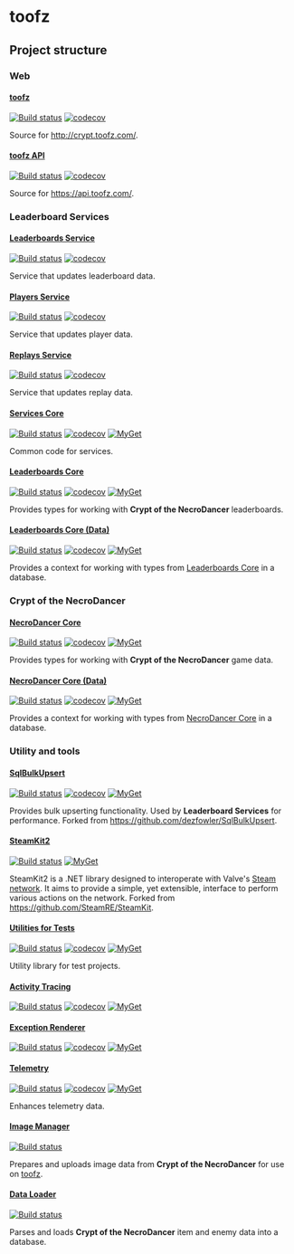 # toofz

## Project structure

### Web

#### [toofz](https://github.com/leonard-thieu/crypt.toofz.com)

[![Build status](https://ci.appveyor.com/api/projects/status/83e8eikypiri2lhi/branch/master?svg=true)](https://ci.appveyor.com/project/leonard-thieu/toofz-necrodancer-webclient/branch/master)
[![codecov](https://codecov.io/gh/leonard-thieu/crypt.toofz.com/branch/master/graph/badge.svg)](https://codecov.io/gh/leonard-thieu/crypt.toofz.com)

Source for http://crypt.toofz.com/.

#### [toofz API](https://github.com/leonard-thieu/api.toofz.com)

[![Build status](https://ci.appveyor.com/api/projects/status/2en9f6hcf72ujm9y/branch/master?svg=true)](https://ci.appveyor.com/project/leonard-thieu/toofz-necrodancer-web-api/branch/master) 
[![codecov](https://codecov.io/gh/leonard-thieu/api.toofz.com/branch/master/graph/badge.svg)](https://codecov.io/gh/leonard-thieu/api.toofz.com)

Source for https://api.toofz.com/.

### Leaderboard Services

#### [Leaderboards Service](https://github.com/leonard-thieu/leaderboards-service)

[![Build status](https://ci.appveyor.com/api/projects/status/77fd6okl8bc2ulkb/branch/master?svg=true)](https://ci.appveyor.com/project/leonard-thieu/leaderboards-service/branch/master)
[![codecov](https://codecov.io/gh/leonard-thieu/leaderboards-service/branch/master/graph/badge.svg)](https://codecov.io/gh/leonard-thieu/leaderboards-service)

Service that updates leaderboard data.

#### [Players Service](https://github.com/leonard-thieu/players-service)

[![Build status](https://ci.appveyor.com/api/projects/status/3udoy27b6tetostp/branch/master?svg=true)](https://ci.appveyor.com/project/leonard-thieu/players-service/branch/master)
[![codecov](https://codecov.io/gh/leonard-thieu/players-service/branch/master/graph/badge.svg)](https://codecov.io/gh/leonard-thieu/players-service)

Service that updates player data.

#### [Replays Service](https://github.com/leonard-thieu/replays-service)

[![Build status](https://ci.appveyor.com/api/projects/status/xeoko709p63qf3jb/branch/master?svg=true)](https://ci.appveyor.com/project/leonard-thieu/replays-service/branch/master)
[![codecov](https://codecov.io/gh/leonard-thieu/replays-service/branch/master/graph/badge.svg)](https://codecov.io/gh/leonard-thieu/replays-service)

Service that updates replay data.

#### [Services Core](https://github.com/leonard-thieu/toofz-services-core)

[![Build status](https://ci.appveyor.com/api/projects/status/ra5o1lcdc1hh3e29?svg=true)](https://ci.appveyor.com/project/leonard-thieu/toofz-necrodancer-leaderboards-services-common)
[![codecov](https://codecov.io/gh/leonard-thieu/toofz-services-core/branch/master/graph/badge.svg)](https://codecov.io/gh/leonard-thieu/toofz-services-core)
[![MyGet](https://img.shields.io/myget/toofz/v/toofz.Services.svg)](https://www.myget.org/feed/toofz/package/nuget/toofz.Services)

Common code for services.

#### [Leaderboards Core](https://github.com/leonard-thieu/toofz-leaderboards-core)

[![Build status](https://ci.appveyor.com/api/projects/status/fhfu870220jgfm3l/branch/master?svg=true)](https://ci.appveyor.com/project/leonard-thieu/toofz-necrodancer-leaderboards/branch/master)
[![codecov](https://codecov.io/gh/leonard-thieu/toofz-leaderboards-core/branch/master/graph/badge.svg)](https://codecov.io/gh/leonard-thieu/toofz-leaderboards-core)
[![MyGet](https://img.shields.io/myget/toofz/v/toofz.NecroDancer.Leaderboards.svg)](https://www.myget.org/feed/toofz/package/nuget/toofz.NecroDancer.Leaderboards)

Provides types for working with **Crypt of the NecroDancer** leaderboards.

#### [Leaderboards Core (Data)](https://github.com/leonard-thieu/toofz-leaderboards-core-data)

[![Build status](https://ci.appveyor.com/api/projects/status/belqgh64mubwul1u/branch/master?svg=true)](https://ci.appveyor.com/project/leonard-thieu/toofz-necrodancer-leaderboards-entityframework/branch/master)
[![codecov](https://codecov.io/gh/leonard-thieu/toofz-leaderboards-core-data/branch/master/graph/badge.svg)](https://codecov.io/gh/leonard-thieu/toofz-leaderboards-core-data)
[![MyGet](https://img.shields.io/myget/toofz/v/toofz.NecroDancer.Leaderboards.Data.svg)](https://www.myget.org/feed/toofz/package/nuget/toofz.NecroDancer.Leaderboards.Data)

Provides a context for working with types from [Leaderboards Core](https://github.com/leonard-thieu/toofz-leaderboards-core) in a database.

### Crypt of the NecroDancer

#### [NecroDancer Core](https://github.com/leonard-thieu/toofz-necrodancer-core)

[![Build status](https://ci.appveyor.com/api/projects/status/de1vj801al1krlfa/branch/master?svg=true)](https://ci.appveyor.com/project/leonard-thieu/toofz-necrodancer-core/branch/master)
[![codecov](https://codecov.io/gh/leonard-thieu/toofz-necrodancer-core/branch/master/graph/badge.svg)](https://codecov.io/gh/leonard-thieu/toofz-necrodancer-core)
[![MyGet](https://img.shields.io/myget/toofz/v/toofz.NecroDancer.svg)](https://www.myget.org/feed/toofz/package/nuget/toofz.NecroDancer)

Provides types for working with **Crypt of the NecroDancer** game data.

#### [NecroDancer Core (Data)](https://github.com/leonard-thieu/toofz-necrodancer-core-data)

[![Build status](https://ci.appveyor.com/api/projects/status/cowbksjnikl2928m/branch/master?svg=true)](https://ci.appveyor.com/project/leonard-thieu/toofz-necrodancer-entityframework/branch/master)
[![codecov](https://codecov.io/gh/leonard-thieu/toofz-necrodancer-core-data/branch/master/graph/badge.svg)](https://codecov.io/gh/leonard-thieu/toofz-necrodancer-core-data)
[![MyGet](https://img.shields.io/myget/toofz/v/toofz.NecroDancer.Data.svg)](https://www.myget.org/feed/toofz/package/nuget/toofz.NecroDancer.Data)

Provides a context for working with types from [NecroDancer Core](https://github.com/leonard-thieu/toofz-necrodancer-core) in a database.

### Utility and tools

#### [SqlBulkUpsert](https://github.com/leonard-thieu/SqlBulkUpsert)

[![Build status](https://ci.appveyor.com/api/projects/status/q0r7259k9i1pky06/branch/master?svg=true)](https://ci.appveyor.com/project/leonard-thieu/sqlbulkupsert/branch/master)
[![codecov](https://codecov.io/gh/leonard-thieu/SqlBulkUpsert/branch/master/graph/badge.svg)](https://codecov.io/gh/leonard-thieu/SqlBulkUpsert)
[![MyGet](https://img.shields.io/myget/toofz/v/toofz.SqlBulkUpsert.svg)](https://www.myget.org/feed/toofz/package/nuget/toofz.SqlBulkUpsert)

Provides bulk upserting functionality. Used by **Leaderboard Services** for performance. Forked from https://github.com/dezfowler/SqlBulkUpsert.

#### [SteamKit2](https://github.com/leonard-thieu/SteamKit)

[![Build status](https://ci.appveyor.com/api/projects/status/rvbwhn15yiooeyi3/branch/master2?svg=true)](https://ci.appveyor.com/project/leonard-thieu/steamkit/branch/master2)
[![MyGet](https://img.shields.io/myget/toofz/v/toofz.SteamKit2.svg)](https://www.myget.org/feed/toofz/package/nuget/toofz.SteamKit2)

SteamKit2 is a .NET library designed to interoperate with Valve's [Steam network](http://store.steampowered.com/about). 
It aims to provide a simple, yet extensible, interface to perform various actions on the network. Forked from https://github.com/SteamRE/SteamKit.

#### [Utilities for Tests](https://github.com/leonard-thieu/toofz-utilities-for-tests)

[![Build status](https://ci.appveyor.com/api/projects/status/5mrvq3c9shjkisgs/branch/master?svg=true)](https://ci.appveyor.com/project/leonard-thieu/toofz-testsshared/branch/master)
[![codecov](https://codecov.io/gh/leonard-thieu/toofz-utilities-for-tests/branch/master/graph/badge.svg)](https://codecov.io/gh/leonard-thieu/toofz-utilities-for-tests)
[![MyGet](https://img.shields.io/myget/toofz/v/toofz.TestsShared.svg)](https://www.myget.org/feed/toofz/package/nuget/toofz.TestsShared)

Utility library for test projects.

#### [Activity Tracing](https://github.com/leonard-thieu/toofz-activity-tracing)

[![Build status](https://ci.appveyor.com/api/projects/status/ndjkfngbcrmyoo5p/branch/master?svg=true)](https://ci.appveyor.com/project/leonard-thieu/toofz-activity-tracing/branch/master)
[![codecov](https://codecov.io/gh/leonard-thieu/toofz-activity-tracing/branch/master/graph/badge.svg)](https://codecov.io/gh/leonard-thieu/toofz-activity-tracing)
[![MyGet](https://img.shields.io/myget/toofz/v/toofz.ActivityTracing.svg)](https://www.myget.org/feed/toofz/package/nuget/toofz.ActivityTracing)

#### [Exception Renderer](https://github.com/leonard-thieu/toofz-exception-renderer)

[![Build status](https://ci.appveyor.com/api/projects/status/5t9ippn4gbw1a49n/branch/master?svg=true)](https://ci.appveyor.com/project/leonard-thieu/toofz-exception-renderer/branch/master)
[![codecov](https://codecov.io/gh/leonard-thieu/toofz-exception-renderer/branch/master/graph/badge.svg)](https://codecov.io/gh/leonard-thieu/toofz-exception-renderer)
[![MyGet](https://img.shields.io/myget/toofz/v/toofz.ExceptionRenderer.svg)](https://www.myget.org/feed/toofz/package/nuget/toofz.ExceptionRenderer)

#### [Telemetry](https://github.com/leonard-thieu/toofz-telemetry)

[![Build status](https://ci.appveyor.com/api/projects/status/180jggt6xnfkyfht/branch/master?svg=true)](https://ci.appveyor.com/project/leonard-thieu/toofz-telemetry/branch/master)
[![codecov](https://codecov.io/gh/leonard-thieu/toofz-telemetry/branch/master/graph/badge.svg)](https://codecov.io/gh/leonard-thieu/toofz-telemetry)
[![MyGet](https://img.shields.io/myget/toofz/v/toofz.Telemetry.svg)](https://www.myget.org/feed/toofz/package/nuget/toofz.Telemetry)

Enhances telemetry data.

#### [Image Manager](https://github.com/leonard-thieu/toofz-image-manager)

[![Build status](https://ci.appveyor.com/api/projects/status/7o5ymk33junl322j/branch/master?svg=true)](https://ci.appveyor.com/project/leonard-thieu/toofz-necrodancer-imagemanager/branch/master)

Prepares and uploads image data from **Crypt of the NecroDancer** for use on [toofz](https://github.com/leonard-thieu/crypt.toofz.com).

#### [Data Loader](https://github.com/leonard-thieu/toofz-data-loader)

[![Build status](https://ci.appveyor.com/api/projects/status/gpnh3cbvi2224wyh/branch/master?svg=true)](https://ci.appveyor.com/project/leonard-thieu/toofz-necrodancer-loaddata/branch/master)

Parses and loads **Crypt of the NecroDancer** item and enemy data into a database.